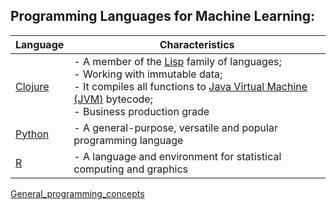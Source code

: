 ## Programming Languages for Machine Learning:

Language | Characteristics
--- | ---
<a href="./Clojure">Clojure</a> | - A member of the <a href="https://en.wikipedia.org/wiki/Lisp_(programming_language)">Lisp</a> family of languages;<br/>- Working with immutable data;<br/>- It compiles all functions to <a href="https://en.wikipedia.org/wiki/Java_virtual_machine">Java Virtual Machine (JVM)</a> bytecode;<br/>- Business production grade
<a href="./Python">Python</a> | - A general-purpose, versatile and popular programming language
<a href="./R">R</a> | - A language and environment for statistical computing and graphics

<a href="./general_coding_concepts.md">General_programming_concepts</a>
